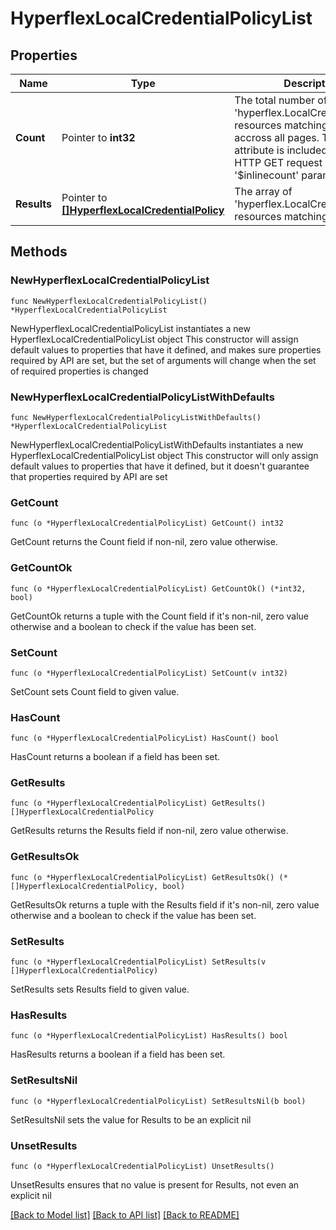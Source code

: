 # HyperflexLocalCredentialPolicyList

## Properties

Name | Type | Description | Notes
------------ | ------------- | ------------- | -------------
**Count** | Pointer to **int32** | The total number of &#39;hyperflex.LocalCredentialPolicy&#39; resources matching the request, accross all pages. The &#39;Count&#39; attribute is included when the HTTP GET request includes the &#39;$inlinecount&#39; parameter. | [optional] 
**Results** | Pointer to [**[]HyperflexLocalCredentialPolicy**](hyperflex.LocalCredentialPolicy.md) | The array of &#39;hyperflex.LocalCredentialPolicy&#39; resources matching the request. | [optional] 

## Methods

### NewHyperflexLocalCredentialPolicyList

`func NewHyperflexLocalCredentialPolicyList() *HyperflexLocalCredentialPolicyList`

NewHyperflexLocalCredentialPolicyList instantiates a new HyperflexLocalCredentialPolicyList object
This constructor will assign default values to properties that have it defined,
and makes sure properties required by API are set, but the set of arguments
will change when the set of required properties is changed

### NewHyperflexLocalCredentialPolicyListWithDefaults

`func NewHyperflexLocalCredentialPolicyListWithDefaults() *HyperflexLocalCredentialPolicyList`

NewHyperflexLocalCredentialPolicyListWithDefaults instantiates a new HyperflexLocalCredentialPolicyList object
This constructor will only assign default values to properties that have it defined,
but it doesn't guarantee that properties required by API are set

### GetCount

`func (o *HyperflexLocalCredentialPolicyList) GetCount() int32`

GetCount returns the Count field if non-nil, zero value otherwise.

### GetCountOk

`func (o *HyperflexLocalCredentialPolicyList) GetCountOk() (*int32, bool)`

GetCountOk returns a tuple with the Count field if it's non-nil, zero value otherwise
and a boolean to check if the value has been set.

### SetCount

`func (o *HyperflexLocalCredentialPolicyList) SetCount(v int32)`

SetCount sets Count field to given value.

### HasCount

`func (o *HyperflexLocalCredentialPolicyList) HasCount() bool`

HasCount returns a boolean if a field has been set.

### GetResults

`func (o *HyperflexLocalCredentialPolicyList) GetResults() []HyperflexLocalCredentialPolicy`

GetResults returns the Results field if non-nil, zero value otherwise.

### GetResultsOk

`func (o *HyperflexLocalCredentialPolicyList) GetResultsOk() (*[]HyperflexLocalCredentialPolicy, bool)`

GetResultsOk returns a tuple with the Results field if it's non-nil, zero value otherwise
and a boolean to check if the value has been set.

### SetResults

`func (o *HyperflexLocalCredentialPolicyList) SetResults(v []HyperflexLocalCredentialPolicy)`

SetResults sets Results field to given value.

### HasResults

`func (o *HyperflexLocalCredentialPolicyList) HasResults() bool`

HasResults returns a boolean if a field has been set.

### SetResultsNil

`func (o *HyperflexLocalCredentialPolicyList) SetResultsNil(b bool)`

 SetResultsNil sets the value for Results to be an explicit nil

### UnsetResults
`func (o *HyperflexLocalCredentialPolicyList) UnsetResults()`

UnsetResults ensures that no value is present for Results, not even an explicit nil

[[Back to Model list]](../README.md#documentation-for-models) [[Back to API list]](../README.md#documentation-for-api-endpoints) [[Back to README]](../README.md)


